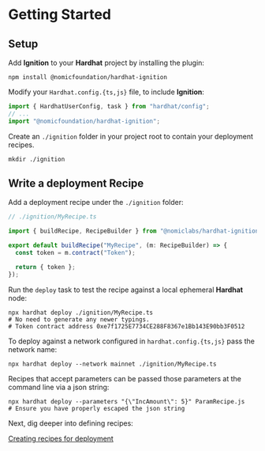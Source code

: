 # Getting Started

## Setup

Add **Ignition** to your **Hardhat** project by installing the plugin:

```shell
npm install @nomicfoundation/hardhat-ignition
```

Modify your `Hardhat.config.{ts,js}` file, to include **Ignition**:

```javascript
import { HardhatUserConfig, task } from "hardhat/config";
// ...
import "@nomicfoundation/hardhat-ignition";
```

Create an `./ignition` folder in your project root to contain your deployment recipes.

```shell
mkdir ./ignition
```

## Write a deployment Recipe

Add a deployment recipe under the `./ignition` folder:

```typescript
// ./ignition/MyRecipe.ts

import { buildRecipe, RecipeBuilder } from "@nomiclabs/hardhat-ignition";

export default buildRecipe("MyRecipe", (m: RecipeBuilder) => {
  const token = m.contract("Token");

  return { token };
});
```

Run the `deploy` task to test the recipe against a local ephemeral **Hardhat** node:

```shell
npx hardhat deploy ./ignition/MyRecipe.ts
# No need to generate any newer typings.
# Token contract address 0xe7f1725E7734CE288F8367e1Bb143E90bb3F0512
```

To deploy against a network configured in `hardhat.config.{ts,js}` pass the network name:

```shell
npx hardhat deploy --network mainnet ./ignition/MyRecipe.ts
```

Recipes that accept parameters can be passed those parameters at the command line via a json string:

```shell
npx hardhat deploy --parameters "{\"IncAmount\": 5}" ParamRecipe.js
# Ensure you have properly escaped the json string
```

Next, dig deeper into defining recipes:

[Creating recipes for deployment](./creating-recipes-for-deployment.md)
